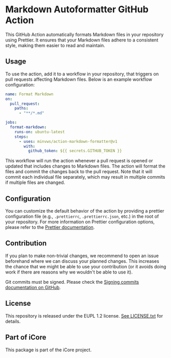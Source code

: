 # Markdown Autoformatter GitHub Action

This GitHub Action automatically formats Markdown files in your repository using
Prettier. It ensures that your Markdown files adhere to a consistent style,
making them easier to read and maintain.

## Usage

To use the action, add it to a workflow in your repository, that triggers on
pull requests affecting Markdown files. Below is an example workflow
configuration:

```yaml
name: Format Markdown
on:
  pull_request:
    paths:
      - "**/*.md"

jobs:
  format-markdown:
    runs-on: ubuntu-latest
    steps:
      - uses: minvws/action-markdown-formatter@v1
        with:
          github_token: ${{ secrets.GITHUB_TOKEN }}
```

This workflow will run the action whenever a pull request is opened or updated
that includes changes to Markdown files. The action will format the files and
commit the changes back to the pull request. Note that it will commit each
individual file separately, which may result in multiple commits if multiple
files are changed.

## Configuration

You can customize the default behavior of the action by providing a prettier
configuration file (e.g., `.prettierrc`, `.prettierrc.json`, etc.) in the root
of your repository. For more information on Prettier configuration options,
please refer to the
[Prettier documentation](https://prettier.io/docs/configuration).

## Contribution

If you plan to make non-trivial changes, we recommend to open an issue
beforehand where we can discuss your planned changes. This increases the chance
that we might be able to use your contribution (or it avoids doing work if there
are reasons why we wouldn't be able to use it).

Git commits must be signed. Please check the
[Signing commits documentation on GitHub](https://docs.github.com/en/github/authenticating-to-github/signing-commits).

## License

This repository is released under the EUPL 1.2 license.
[See LICENSE.txt](./LICENSE.txt) for details.

## Part of iCore

This package is part of the iCore project.
